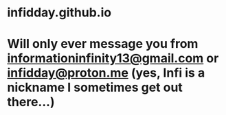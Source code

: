 # infidday.github.io

# Will only ever message you from informationinfinity13@gmail.com or infidday@proton.me (yes, Infi is a nickname I sometimes get out there...)
